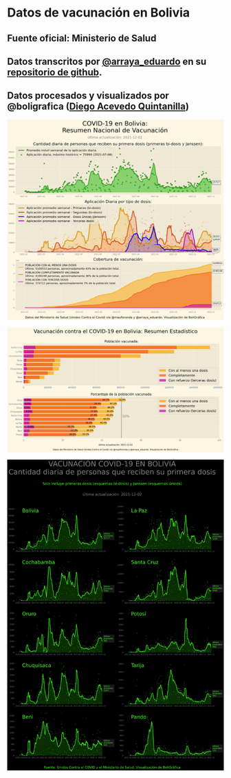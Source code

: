 # Datos de vacunación en Bolivia
## Fuente oficial: Ministerio de Salud

## Datos transcritos por [@arraya_eduardo](https://twitter.com/arraya_eduardo) en su [repositorio de github](https://github.com/pr0nstar/covid19-data/blob/master/processed/bolivia/vaccinations.csv).

## Datos procesados y visualizados por @boligrafica ([Diego Acevedo Quintanilla](https://twitter.com/klimatica))


![Resumen nacional](https://github.com/dquintani/vacunacion/blob/main/resumen_nacional.jpg?raw=true)



![Resumen Estadístico](https://github.com/dquintani/vacunacion/blob/main/resumen_departamental.jpg?raw=true)

![Cantidad diaria que recibe su primera dosis](https://github.com/dquintani/vacunacion/blob/main/primera_vacunacion.jpg?raw=true)
